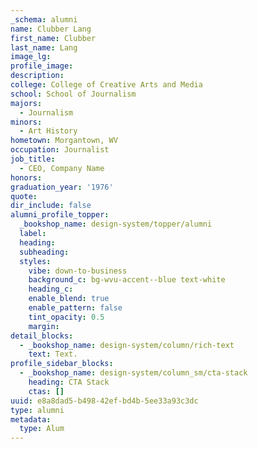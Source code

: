 ```yaml
---
_schema: alumni
name: Clubber Lang
first_name: Clubber
last_name: Lang
image_lg:
profile_image:
description:
college: College of Creative Arts and Media
school: School of Journalism
majors:
  - Journalism
minors:
  - Art History
hometown: Morgantown, WV
occupation: Journalist
job_title:
  - CEO, Company Name
honors:
graduation_year: '1976'
quote:
dir_include: false
alumni_profile_topper:
  _bookshop_name: design-system/topper/alumni
  label:
  heading:
  subheading:
  styles:
    vibe: down-to-business
    background_c: bg-wvu-accent--blue text-white
    heading_c:
    enable_blend: true
    enable_pattern: false
    tint_opacity: 0.5
    margin:
detail_blocks:
  - _bookshop_name: design-system/column/rich-text
    text: Text.
profile_sidebar_blocks:
  - _bookshop_name: design-system/column_sm/cta-stack
    heading: CTA Stack
    ctas: []
uuid: e8a8dad5-b498-42ef-bd4b-5ee33a93c3dc
type: alumni
metadata:
  type: Alum
---
```

